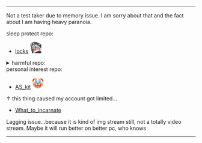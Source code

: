 ____
Not a test taker due to memory issue. I am sorry about that and the fact about I am having heavy paranoia.

sleep protect repo:

  - [locks](https://github.com/DAF201/locks)
[<img src='https://github.com/DAF201/What_to_incarnate/blob/main/video/source/ybb.png' width='30px' >](https://github.com/DAF201/locks)

<details>
  <summary markdown="span">harmful repo:</summary>
      C_kill: https://github.com/DAF201/C_kill, the CS1337 prof is driving me crazy
</details>
personal interest repo:
    
  - [AS_kit](https://github.com/DAF201/AS_kit)
  [<img src='https://github.com/DAF201/What_to_incarnate/blob/main/video/source/joker.png' width='30px' >](https://github.com/DAF201/locks)
  
  ↑ this thing caused my account got limited...

  - [What_to_incarnate](https://github.com/DAF201/What_to_incarnate)

  Lagging issue...because it is kind of img stream still, not a totally video stream. Maybe it will run better on better pc, who knows
____
